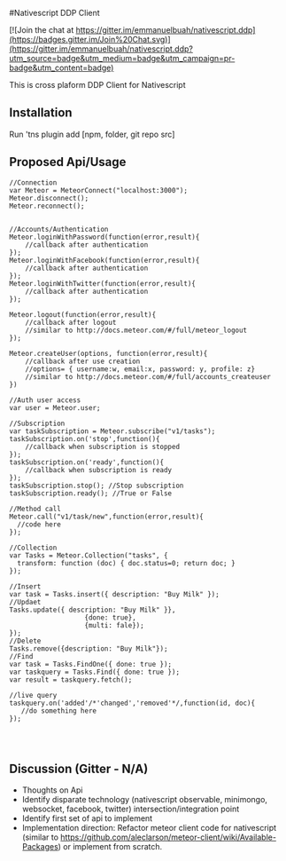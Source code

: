 #Nativescript DDP Client

[![Join the chat at https://gitter.im/emmanuelbuah/nativescript.ddp](https://badges.gitter.im/Join%20Chat.svg)](https://gitter.im/emmanuelbuah/nativescript.ddp?utm_source=badge&utm_medium=badge&utm_campaign=pr-badge&utm_content=badge)

This is cross plaform DDP Client for Nativescript 


## Installation 

Run 'tns plugin add [npm, folder, git repo src]

## Proposed Api/Usage
```
//Connection
var Meteor = MeteorConnect("localhost:3000");
Meteor.disconnect();
Meteor.reconnect();


//Accounts/Authentication
Meteor.loginWithPassword(function(error,result){
	//callback after authentication
});
Meteor.loginWithFacebook(function(error,result){
	//callback after authentication
});
Meteor.loginWithTwitter(function(error,result){
	//callback after authentication
});

Meteor.logout(function(error,result){
	//callback after logout
	//similar to http://docs.meteor.com/#/full/meteor_logout
});

Meteor.createUser(options, function(error,result){
	//callback after use creation
	//options= { username:w, email:x, password: y, profile: z}
	//similar to http://docs.meteor.com/#/full/accounts_createuser
})

//Auth user access
var user = Meteor.user;

//Subscription
var taskSubscription = Meteor.subscribe("v1/tasks");
taskSubscription.on('stop',function(){
	//callback when subscription is stopped
});
taskSubscription.on('ready',function(){
 	//callback when subscription is ready
});
taskSubscription.stop(); //Stop subscription
taskSubscription.ready(); //True or False

//Method call
Meteor.call("v1/task/new",function(error,result){
  //code here
});

//Collection
var Tasks = Meteor.Collection("tasks", {
  transform: function (doc) { doc.status=0; return doc; }
});

//Insert
var task = Tasks.insert({ description: "Buy Milk" });
//Updaet
Tasks.update({ description: "Buy Milk" }},
                   {done: true},
                   {multi: fale});
});
//Delete
Tasks.remove({description: "Buy Milk"});
//Find
var task = Tasks.FindOne({ done: true });
var taskquery = Tasks.Find({ done: true });
var result = taskquery.fetch();

//live query
taskquery.on('added'/*'changed','removed'*/,function(id, doc){
   //do something here
});


 

```

## Discussion (Gitter - N/A) 
- Thoughts on Api
- Identify disparate technology (nativescript observable, minimongo, websocket, facebook, twitter) intersection/integration point 
- Identify first set of api to implement
- Implementation direction: Refactor meteor client code for nativescript (similar to https://github.com/aleclarson/meteor-client/wiki/Available-Packages) or implement from scratch. 




